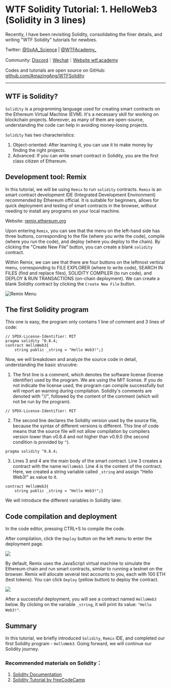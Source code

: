 # WTF Solidity Tutorial: 1. HelloWeb3 (Solidity in 3 lines)

Recently, I have been revisiting Solidity, consolidating the finer details, and writing "WTF Solidity" tutorials for newbies. 

Twitter: [@0xAA_Science](https://twitter.com/0xAA_Science) | [@WTFAcademy_](https://twitter.com/WTFAcademy_)

Community: [Discord](https://discord.gg/5akcruXrsk)｜[Wechat](https://docs.google.com/forms/d/e/1FAIpQLSe4KGT8Sh6sJ7hedQRuIYirOoZK_85miz3dw7vA1-YjodgJ-A/viewform?usp=sf_link)｜[Website wtf.academy](https://wtf.academy)

Codes and tutorials are open source on GitHub: [github.com/AmazingAng/WTFSolidity](https://github.com/AmazingAng/WTFSolidity)

-----

## WTF is Solidity?

`Solidity` is a programming language used for creating smart contracts on the Ethereum Virtual Machine (EVM). It's a necessary skill for working on blockchain projects. Moreover, as many of them are open-source, understanding the code can help in avoiding money-losing projects.


`Solidity` has two characteristics:

1. Object-oriented: After learning it, you can use it to make money by finding the right projects.
2. Advanced: If you can write smart contract in Solidity, you are the first class citizen of Ethereum.

## Development tool: Remix

In this tutorial, we will be using `Remix` to run `solidity` contracts. `Remix` is an smart contract development IDE (Integrated Development Environment) recommended by Ethereum official. It is suitable for beginners, allows for quick deployment and testing of smart contracts in the browser, without needing to install any programs on your local machine.

Website: [remix.ethereum.org](https://remix.ethereum.org)

Upon entering `Remix`, you can see that the menu on the left-hand side has three buttons, corresponding to the file (where you write the code), compile (where you run the code), and deploy (where you deploy to the chain). By clicking the "Create New File" button, you can create a blank `solidity` contract.

Within Remix, we can see that there are four buttons on the leftmost vertical menu, corresponding to FILE EXPLORER (where to write code), SEARCH IN FILES (find and replace files), SOLIDITY COMPILER (to run code), and DEPLOY & RUN TRANSACTIONS (on-chain deployment). We can create a blank Solidity contract by clicking the `Create New File` button.

![Remix Menu](./img/1-1.png)

## The first Solidity program

This one is easy, the program only contains 1 line of comment and 3 lines of code:

```solidity
// SPDX-License-Identifier: MIT
pragma solidity ^0.8.4;
contract HelloWeb3{
    string public _string = "Hello Web3!";}
```

Now, we will breakdown and analyze the source code in detail, understanding the basic strucutre: 

1. The first line is a comment, which denotes the software license (license identifier) used by the program. We are using the MIT license. If you do not indicate the license used, the program can compile successfully but will report an warning during compilation. Solidity's comments are denoted with "//", followed by the content of the comment (which will not be run by the program).

```solidity
// SPDX-License-Identifier: MIT
```

2. The second line declares the Solidity version used by the source file, because the syntax of different versions is different. This line of code means that the source file will not allow compilation by compilers version lower than v0.8.4 and not higher than v0.9.0 (the second condition is provided by `^`).

```solidity
pragma solidity ^0.8.4;
```
    
3. Lines 3 and 4 are the main body of the smart contract. Line 3 creates a contract with the name `HelloWeb3`. Line 4 is the content of the contract. Here, we created a string variable called `_string` and assign "Hello Web3!" as value to it.

```solidity
contract HelloWeb3{
    string public _string = "Hello Web3!";}
```
We will introduce the different variables in Solidity later.

## Code compilation and deployment

In the code editor, pressing CTRL+S to compile the code.

After compilation, click the `Deploy` button on the left menu to enter the deployment page.

   ![](./img/1-2.png)

By default, Remix uses the JavaScript virtual machine to simulate the Ethereum chain and run smart contracts, similar to running a testnet on the browser. Remix will allocate several test accounts to you, each with 100 ETH (test tokens). You can click `Deploy` (yellow button) to deploy the contract.

   ![](./img/1-3.png)

After a successful deployment, you will see a contract named `HelloWeb3` below. By clicking on the variable `_string`, it will print its value: `"Hello Web3!"`.

## Summary

In this tutorial, we briefly introduced `Solidity`, `Remix` IDE, and completed our first Solidity program - `HelloWeb3`. Going forward, we will continue our Solidity journey.

### Recommended materials on Solidity：

1. [Solidity Documentation](https://docs.soliditylang.org/en/latest/)
2. [Solidity Tutorial by freeCodeCamp](https://www.youtube.com/watch?v=ipwxYa-F1uY)
